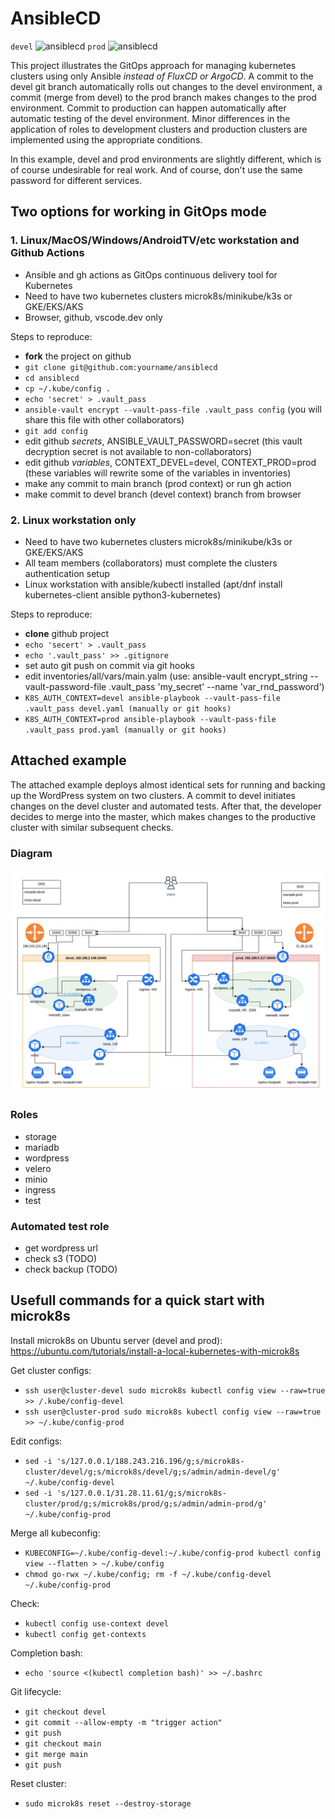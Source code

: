 # AnsibleCD

`devel` ![ansiblecd](https://github.com/skosachiov/ansiblecd/actions/workflows/main.yml/badge.svg?branch=devel)
`prod` ![ansiblecd](https://github.com/skosachiov/ansiblecd/actions/workflows/main.yml/badge.svg?branch=main)

This project illustrates the GitOps approach for managing kubernetes clusters using only Ansible *instead of FluxCD or ArgoCD*. A commit to the devel git branch automatically rolls out changes to the devel environment, a commit (merge from devel) to the prod branch makes changes to the prod environment. Commit to production can happen automatically after automatic testing of the devel environment. Minor differences in the application of roles to development clusters and production clusters are implemented using the appropriate conditions.

In this example, devel and prod environments are slightly different, which is of course undesirable for real work. And of course, don't use the same password for different services.

## Two options for working in GitOps mode

### 1. Linux/MacOS/Windows/AndroidTV/etc workstation and Github Actions

- Ansible and gh actions as GitOps continuous delivery tool for Kubernetes
- Need to have two kubernetes clusters microk8s/minikube/k3s or GKE/EKS/AKS
- Browser, github, vscode.dev only

Steps to reproduce:

- **fork** the project on github
- `git clone git@github.com:yourname/ansiblecd`
- `cd ansiblecd`
- `cp ~/.kube/config .`
- `echo 'secret' > .vault_pass`
- `ansible-vault encrypt --vault-pass-file .vault_pass config` (you will share this file with other collaborators)
- `git add config`
- edit github *secrets*, ANSIBLE_VAULT_PASSWORD=secret (this vault decryption secret is not available to non-collaborators)
- edit github *variables*, CONTEXT_DEVEL=devel, CONTEXT_PROD=prod (these variables will rewrite some of the variables in inventories)
- make any commit to main branch (prod context) or run gh action
- make commit to devel branch (devel context) branch from browser

### 2. Linux workstation only

- Need to have two kubernetes clusters microk8s/minikube/k3s or GKE/EKS/AKS
- All team members (collaborators) must complete the clusters authentication setup
- Linux workstation with ansible/kubectl installed (apt/dnf install kubernetes-client ansible python3-kubernetes)

Steps to reproduce:

- **clone** github project
- `echo 'secert' > .vault_pass`
- `echo '.vault_pass' >> .gitignore`
- set auto git push on commit via git hooks
- edit inventories/all/vars/main.yalm (use: ansible-vault encrypt_string --vault-password-file .vault_pass 'my_secret' --name 'var_rnd_password')
- `K8S_AUTH_CONTEXT=devel ansible-playbook --vault-pass-file .vault_pass devel.yaml (manually or git hooks)`
- `K8S_AUTH_CONTEXT=prod ansible-playbook --vault-pass-file .vault_pass prod.yaml (manually or git hooks)`

## Attached example

The attached example deploys almost identical sets for running and backing up the WordPress system on two clusters. A commit to devel initiates changes on the devel cluster and automated tests. After that, the developer decides to merge into the master, which makes changes to the productive cluster with similar subsequent checks.

### Diagram

![diagram](./ansiblecd.png)

### Roles

- storage
- mariadb
- wordpress
- velero
- minio
- ingress
- test

### Automated test role

- get wordpress url
- check s3 (TODO)
- check backup (TODO)

## Usefull commands for a quick start with microk8s

Install microk8s on Ubuntu server (devel and prod):
https://ubuntu.com/tutorials/install-a-local-kubernetes-with-microk8s

Get cluster configs:
- `ssh user@cluster-devel sudo microk8s kubectl config view --raw=true >> /.kube/config-devel`
- `ssh user@cluster-prod sudo microk8s kubectl config view --raw=true >> ~/.kube/config-prod`

Edit configs:
- `sed -i 's/127.0.0.1/188.243.216.196/g;s/microk8s-cluster/devel/g;s/microk8s/devel/g;s/admin/admin-devel/g' ~/.kube/config-devel`
- `sed -i 's/127.0.0.1/31.28.11.61/g;s/microk8s-cluster/prod/g;s/microk8s/prod/g;s/admin/admin-prod/g' ~/.kube/config-prod`

Merge all kubeconfig:
- `KUBECONFIG=~/.kube/config-devel:~/.kube/config-prod kubectl config view --flatten > ~/.kube/config`
- `chmod go-rwx ~/.kube/config; rm -f ~/.kube/config-devel ~/.kube/config-prod`

Check:
- `kubectl config use-context devel`
- `kubectl config get-contexts`

Completion bash:
- `echo 'source <(kubectl completion bash)' >> ~/.bashrc`

Git lifecycle:
- `git checkout devel`
- `git commit --allow-empty -m "trigger action"`
- `git push`
- `git checkout main`
- `git merge main`
- `git push`

Reset cluster:
- `sudo microk8s reset --destroy-storage`
